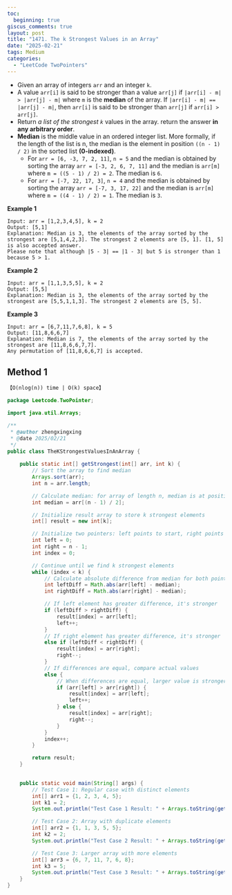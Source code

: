 ```yaml
---
toc:
  beginning: true
giscus_comments: true
layout: post
title: "1471. The k Strongest Values in an Array"
date: "2025-02-21"
tags: Medium
categories:
  - "LeetCode TwoPointers"
---
```



- Given an array of integers `arr` and an integer `k`.
- A value `arr[i]` is said to be stronger than a value `arr[j]` if `|arr[i] - m| > |arr[j] - m|` where `m` is the **median** of the array. If `|arr[i] - m| == |arr[j] - m|`, then `arr[i]` is said to be stronger than `arr[j]` if `arr[i] > arr[j]`.
- Return *a list of the strongest `k`* values in the array. return the answer **in any arbitrary order**.
- **Median** is the middle value in an ordered integer list. More formally, if the length of the list is n, the median is the element in position `((n - 1) / 2)` in the sorted list **(0-indexed)**.
  - For `arr = [6, -3, 7, 2, 11]`, `n = 5` and the median is obtained by sorting the array `arr = [-3, 2, 6, 7, 11]` and the median is `arr[m]` where `m = ((5 - 1) / 2) = 2`. The median is `6`.
  - For `arr = [-7, 22, 17, 3]`, `n = 4` and the median is obtained by sorting the array `arr = [-7, 3, 17, 22]` and the median is `arr[m]` where `m = ((4 - 1) / 2) = 1`. The median is `3`.

**Example 1**

```
Input: arr = [1,2,3,4,5], k = 2
Output: [5,1]
Explanation: Median is 3, the elements of the array sorted by the strongest are [5,1,4,2,3]. The strongest 2 elements are [5, 1]. [1, 5] is also accepted answer.
Please note that although |5 - 3| == |1 - 3| but 5 is stronger than 1 because 5 > 1.
```

**Example 2**

```
Input: arr = [1,1,3,5,5], k = 2
Output: [5,5]
Explanation: Median is 3, the elements of the array sorted by the strongest are [5,5,1,1,3]. The strongest 2 elements are [5, 5].
```

**Example 3**

```
Input: arr = [6,7,11,7,6,8], k = 5
Output: [11,8,6,6,7]
Explanation: Median is 7, the elements of the array sorted by the strongest are [11,8,6,6,7,7].
Any permutation of [11,8,6,6,7] is accepted.
```

## Method 1

```tex
【O(nlog(n)) time | O(k) space】
```

```java
package Leetcode.TwoPointer;

import java.util.Arrays;

/**
 * @author zhengxingxing
 * @date 2025/02/21
 */
public class TheKStrongestValuesInAnArray {
    
    public static int[] getStrongest(int[] arr, int k) {
        // Sort the array to find median
        Arrays.sort(arr);
        int n = arr.length;

        // Calculate median: for array of length n, median is at position (n-1)/2
        int median = arr[(n - 1) / 2];

        // Initialize result array to store k strongest elements
        int[] result = new int[k];

        // Initialize two pointers: left points to start, right points to end
        int left = 0;
        int right = n - 1;
        int index = 0;

        // Continue until we find k strongest elements
        while (index < k) {
            // Calculate absolute difference from median for both pointers
            int leftDiff = Math.abs(arr[left] - median);
            int rightDiff = Math.abs(arr[right] - median);

            // If left element has greater difference, it's stronger
            if (leftDiff > rightDiff) {
                result[index] = arr[left];
                left++;
            }
            // If right element has greater difference, it's stronger
            else if (leftDiff < rightDiff) {
                result[index] = arr[right];
                right--;
            }
            // If differences are equal, compare actual values
            else {
                // When differences are equal, larger value is stronger
                if (arr[left] > arr[right]) {
                    result[index] = arr[left];
                    left++;
                } else {
                    result[index] = arr[right];
                    right--;
                }
            }
            index++;
        }

        return result;
    }

    
    public static void main(String[] args) {
        // Test Case 1: Regular case with distinct elements
        int[] arr1 = {1, 2, 3, 4, 5};
        int k1 = 2;
        System.out.println("Test Case 1 Result: " + Arrays.toString(getStrongest(arr1, k1)));

        // Test Case 2: Array with duplicate elements
        int[] arr2 = {1, 1, 3, 5, 5};
        int k2 = 2;
        System.out.println("Test Case 2 Result: " + Arrays.toString(getStrongest(arr2, k2)));

        // Test Case 3: Larger array with more elements
        int[] arr3 = {6, 7, 11, 7, 6, 8};
        int k3 = 5;
        System.out.println("Test Case 3 Result: " + Arrays.toString(getStrongest(arr3, k3)));
    }
}

```






